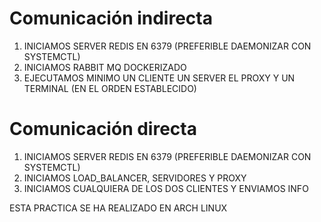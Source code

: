 # Comunicación indirecta

1) INICIAMOS SERVER REDIS EN 6379 (PREFERIBLE DAEMONIZAR CON SYSTEMCTL)
2) INICIAMOS RABBIT MQ DOCKERIZADO
3) EJECUTAMOS MINIMO UN CLIENTE UN SERVER EL PROXY Y UN TERMINAL (EN EL ORDEN ESTABLECIDO)

# Comunicación directa

1) INICIAMOS SERVER REDIS EN 6379 (PREFERIBLE DAEMONIZAR CON SYSTEMCTL)
2) INICIAMOS LOAD_BALANCER, SERVIDORES Y PROXY
3) INICIAMOS CUALQUIERA DE LOS DOS CLIENTES Y ENVIAMOS INFO

ESTA PRACTICA SE HA REALIZADO EN ARCH LINUX